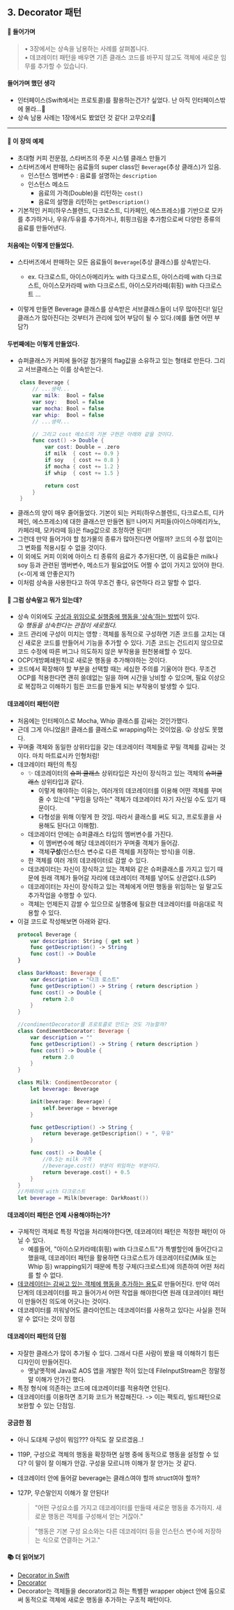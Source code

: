## 3. Decorator 패턴
#### 👋 <b>들어가며</b>
>• 3장에서는 상속을 남용하는 사례를 살펴봅니다.   
>• 데코레이터 패턴을 배우면 기존 클래스 코드를 바꾸지 않고도 객체에 새로운 임무를 추가할 수 있습니다.   

#### <b>들어가며 했던 생각</b>  
- 인터페이스(Swift에서는 프로토콜)를 활용하는건가? 싶었다. 난 아직 인터페이스밖에 몰라...🌝
- 상속 남용 사례는 1장에서도 봤었던 것 같다! 고무오리🐥
---
#### <b>📍 이 장의 예제</b>
- 초대형 커피 전문점, 스타버즈의 주문 시스템 클래스 만들기
- 스타버즈에서 판매하는 음료들의 super class인 `Beverage`(추상 클래스)가 있음.
    - 인스턴스 멤버변수 : 음료를 설명하는 `description`
    - 인스턴스 메소드
        - 음료의 가격(Double)을 리턴하는 `cost()`
        - 음료의 설명을 리턴하는 `getDescription()`
- 기본적인 커피(하우스블렌드, 다크로스트, 디카페인, 에스프레소)를 기반으로 모카를 추가하거나, 우유/두유를 추가하거나, 휘핑크림을 추가함으로써 다양한 종류의 음료를 만들어낸다.

#### <b>처음에는 이렇게 만들었다.</b>
- 스타버즈에서 판매하는 모든 음료들이 `Beverage`(추상 클래스)를 상속받는다.
    - ex. 다크로스트, 아이스아메리카노 with 다크로스트, 아이스라떼 with 다크로스트, 아이스모카라떼 with 다크로스트, 아이스모카라떼(휘핑) with 다크로스트 ...

- 이렇게 만들면 Beverage 클래스를 상속받은 서브클래스들이 너무 많아진다! 일단 클래스가 많아진다는 것부터가 관리에 있어 부담이 될 수 있다.(예를 들면 어떤 부담?)


#### <b>두번째에는 이렇게 만들었다.</b>
- 슈퍼클래스가 커피에 들어갈 첨가물의 flag값을 소유하고 있는 형태로 만든다. 그리고 서브클래스는 이를 상속받는다.   
```Swift
    class Beverage {
        // ...생략...
        var milk:  Bool = false
        var soy:   Bool = false
        var mocha: Bool = false
        var whip:  Bool = false
        // ...생략...

        // 그리고 cost 메소드의 기본 구현은 아래와 같을 것이다.
        func cost() -> Double {
            var cost: Double = .zero
            if milk  { cost += 0.9 }
            if soy   { cost += 0.8 }
            if mocha { cost += 1.2 }
            if whip  { cost += 1.5 }

            return cost
        }
    }
```
- 클래스의 양이 매우 줄어들었다. 기본이 되는 커피(하우스블렌드, 다크로스트, 디카페인, 에스프레소)에 대한 클래스만 만들면 됨!! 나머지 커피들(아이스아메리카노, 카페라떼, 모카라떼 등)은 flag값으로 조정하면 된다!!
- 그런데 만약 들어가야 할 첨가물의 종류가 많아진다면 어떨까? 코드의 수정 없이는 그 변화를 적용시킬 수 없을 것이다.
- 이 외에도 커피 이외에 아이스 티 종류의 음료가 추가된다면, 이 음료들은 milk나 soy 등과 관련된 멤버변수, 메소드가 필요없어도 어쩔 수 없이 가지고 있어야 한다. (<-이게 왜 안좋은지?)
- 이처럼 상속을 사용한다고 하여 무조건 좋다, 유연하다 라고 말할 수 없다.

#### <b>🤔 그럼 상속말고 뭐가 있는데?</b>
- 상속 이외에도 <u>구성과 위임으로 실행중에 행동을 '상속'하는 방법</u>이 있다.  
😮 *행동을 상속한다는 관점이 새로웠다.*
- 코드 관리에 구성이 미치는 영향 : 객체를 동적으로 구성하면 기존 코드를 고치는 대신 새로운 코드를 만들어서 기능을 추가할 수 있다. 기존 코드는 건드리지 않으므로 코드 수정에 따른 버그나 의도하지 않은 부작용을 원천봉쇄할 수 있다.
- OCP(개방폐쇄원칙)로 새로운 행동을 추가해야하는 것이다.
- 코드에서 확장해야 할 부분을 선택할 때는 세심한 주의를 기울어야 한다. 무조건 OCP를 적용한다면 괜히 쓸데없는 일을 하며 시간을 낭비할 수 있으며, 필요 이상으로 복잡하고 이해하기 힘든 코드를 만들게 되는 부작용이 발생할 수 있다.

#### <b>데코레이터 패턴이란</b>
- 처음에는 인터페이스로 Mocha, Whip 클래스를 감싸는 것인가했다. 
- 근데 그게 아니었음!! 클래스를 클래스로 wrapping하는 것이었음. 😮 상상도 못했다.
- 꾸며줄 객체와 동일한 상위타입을 갖는 데코레이터 객체들로 꾸밀 객체를 감싸는 것이다. 마치 마트료시카 인형처럼!
- 데코레이터 패턴의 특징
    - ✨ 데코레이터의 ~~슈퍼 클래스~~ 상위타입은 자신이 장식하고 있는 객체의 ~~슈퍼클래스~~ 상위타입과 같다.  
        - 이렇게 해야하는 이유는, 여러개의 데코레이터를 이용해 어떤 객체를 꾸며줄 수 있는데 "꾸밈을 당하는" 객체가 데코레이터 자기 자신일 수도 있기 때문이다. 
        - 다형성을 위해 이렇게 한 것임. 따라서 클래스를 써도 되고, 프로토콜을 사용해도 된다(고 이해함).
    - 데코레이터 안에는 슈퍼클래스 타입의 멤버변수를 가진다.
        - 이 멤버변수에 해당 데코레이터가 꾸며줄 객체가 들어감.
        - 객체**구성**(인스턴스 변수로 다른 객체를 저장하는 방식)을 이용.
    - 한 객체를 여러 개의 데코레이터로 감쌀 수 있다.
    - 데코레이터는 자신이 장식하고 있는 객체와 같은 슈퍼클래스를 가지고 있기 때문에 원래 객체가 들어갈 자리에 데코레이터 객체를 넣어도 상관없다.(LSP)
    - 데코레이터는 자신이 장식하고 있는 객체에게 어떤 행동을 위임하는 일 말고도 추가작업을 수행할 수 있다.
    - 객체는 언제든지 감쌀 수 있으므로 실행중에 필요한 데코레이터를 마음대로 적용할 수 있다.
- 이걸 코드로 작성해보면 아래와 같다.
    ```Swift
    protocol Beverage {
        var description: String { get set }
        func getDescription() -> String
        func cost() -> Double
    }

    class DarkRoast: Beverage {
        var description = "다크 로스트"
        func getDescription() -> String { return description }
        func cost() -> Double { 
            return 2.0
        }
    }

    //condimentDecorator를 프로토콜로 만드는 것도 가능할까?
    class CondimentDecorator: Beverage {
        var description = ""
        func getDescription() -> String { return description }
        func cost() -> Double { 
            return 2.0
        }
    }

    class Milk: CondimentDecorator {
        let beverage: Beverage

        init(beverage: Beverage) {
            self.beverage = beverage
        }

        func getDescription() -> String { 
            return beverage.getDescription() + ", 우유"
        }

        func cost() -> Double {
            //0.5는 milk 가격
            //beverage.cost() 부분이 위임하는 부분이다.
            return beverage.cost() + 0.5
        }
    }
    //카페라떼 with 다크로스트
    let beverage = Milk(beverage: DarkRoast())
    ```
#### <b>데코레이터 패턴은 언제 사용해야하는가?</b>
- 구체적인 객체로 특정 작업을 처리해야한다면, 데코레이터 패턴은 적정한 패턴이 아닐 수 있다.
    - 예를들어, "아이스모카라떼(휘핑) with 다크로스트"가 특별할인에 들어간다고 했을때, 데코레이터 패턴을 활용하면 다크로스트가 데코레이터로(Milk 또는 Whip 등) wrapping되기 때문에 특정 구체(다크로스트)에 의존하여 어떤 처리를 할 수 없다.
- <u>데코레이터는 감싸고 있는 객체에 행동을 추가하는 용도</u>로 만들어진다. 만약 여러 단계의 데코레이터를 파고 들어가서 어떤 작업을 해야한다면 원래 데코레이터 패턴이 만들어진 의도에 어긋나는 것이다.
- 데코레이터를 끼워넣어도 클라이언트는 데코레이터를 사용하고 있다는 사실을 전혀 알 수 없다는 것이 장점

#### <b>데코레이터 패턴의 단점</b>
- 자잘한 클래스가 많이 추가될 수 있다. 그래서 다른 사람이 봤을 때 이해하기 힘든 디자인이 만들어진다.
    - 옛날옛적에 Java로 AOS 앱을 개발한 적이 있는데 FileInputStream은 정말정말 이해가 안가긴 했다.
- 특정 형식에 의존하는 코드에 데코레이터를 적용하면 안된다.
- 데코레이터를 이용하면 초기화 코드가 복잡해진다. -> 이는 팩토리, 빌드패턴으로 보완할 수 있는 단점임.

#### <b>궁금한 점</b>
- 아니 도대체 구성이 뭐임??? 아직도 잘 모르겠음..!
- 119P, 구성으로 객체의 행동을 확장하면 실행 중에 동적으로 행동을 설정할 수 있다? 이 말이 잘 이해가 안감. 구성을 모르니까 이해가 잘 안가는 것 같다.
- 데코레이터 안에 들어갈 beverage는 클래스여야 할까 struct여야 할까?
- 127P, 무슨말인지 이해가 잘 안된다!
    >"어떤 구성요소를 가지고 데코레이터를 만들때 새로운 행동을 추가하지. 새로운 행동은 객체를 구성해서 얻는 거잖아."   

    >"행동은 기본 구성 요소와는 다른 데코레이터 등을 인스턴스 변수에 저장하는 식으로 연결하는 거고."

#### <b>📚 더 읽어보기</b>
- [Decorator in Swift](https://refactoring.guru/design-patterns/decorator/swift/example)
- [Decorator](https://refactoring.guru/design-patterns/decorator)
- Decorator는 객체들을 decorator라고 하는 특별한 wrapper object 안에 둠으로써 동적으로 객체에 새로운 행동을 추가하는 구조적 패턴이다.